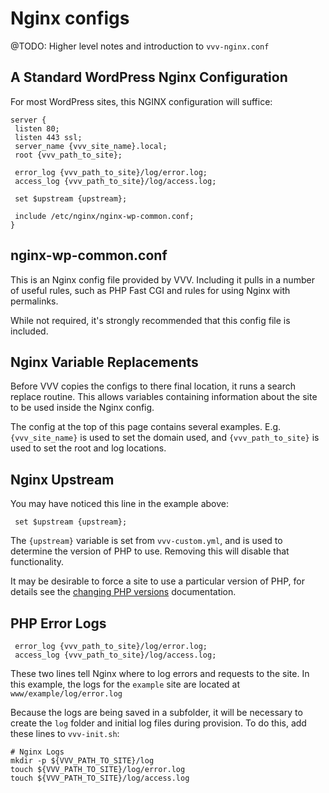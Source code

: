 # Nginx configs

@TODO: Higher level notes and introduction to `vvv-nginx.conf`

## A Standard WordPress Nginx Configuration

For most WordPress sites, this NGINX configuration will suffice:

```Nginx
server {
 listen 80;
 listen 443 ssl;
 server_name {vvv_site_name}.local;
 root {vvv_path_to_site};

 error_log {vvv_path_to_site}/log/error.log;
 access_log {vvv_path_to_site}/log/access.log;

 set $upstream {upstream};

 include /etc/nginx/nginx-wp-common.conf;
}
```

## nginx-wp-common.conf

This is an Nginx config file provided by VVV. Including it pulls in a number of useful rules, such as PHP Fast CGI and rules for using Nginx with permalinks.

While not required, it's strongly recommended that this config file is included.

## Nginx Variable Replacements

Before VVV copies the configs to there final location, it runs a search replace routine. This allows variables containing information about the site to be used inside the Nginx config.

The config at the top of this page contains several examples. E.g. `{vvv_site_name}` is used to set the domain used, and `{vvv_path_to_site}` is used to set the root and log locations.

## Nginx Upstream

You may have noticed this line in the example above:

```Nginx
 set $upstream {upstream};
```

The `{upstream}` variable is set from `vvv-custom.yml`, and is used to determine the version of PHP to use. Removing this will disable that functionality.

It may be desirable to force a site to use a particular version of PHP, for details see the [changing PHP versions](../changing-php-version.md) documentation.

## PHP Error Logs

```Nginx
 error_log {vvv_path_to_site}/log/error.log;
 access_log {vvv_path_to_site}/log/access.log;
```

These two lines tell Nginx where to log errors and requests to the site. In this example, the logs for the `example` site are located at `www/example/log/error.log`

Because the logs are being saved in a subfolder, it will be necessary to create the `log` folder and initial log files during provision. To do this, add these lines to `vvv-init.sh`:

```shell
# Nginx Logs
mkdir -p ${VVV_PATH_TO_SITE}/log
touch ${VVV_PATH_TO_SITE}/log/error.log
touch ${VVV_PATH_TO_SITE}/log/access.log
```

